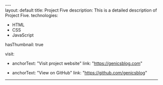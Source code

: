 ---\
layout: default
title: Project Five
description: This is a detailed description of Project Five.
technologies:
  - HTML
  - CSS
  - JavaScript

hasThumbnail: true

visit: 
  - anchorText: "Visit project website"
    link: "https://genicsblog.com"

  - anchorText: "View on GitHub"
    link: "https://github.com/genicsblog"
---